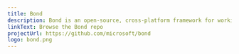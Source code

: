 ```yaml
---
title: Bond
description: Bond is an open-source, cross-platform framework for working with schematized data.
linkText: Browse the Bond repo
projectUrl: https://github.com/microsoft/bond
logo: bond.png
---
```

